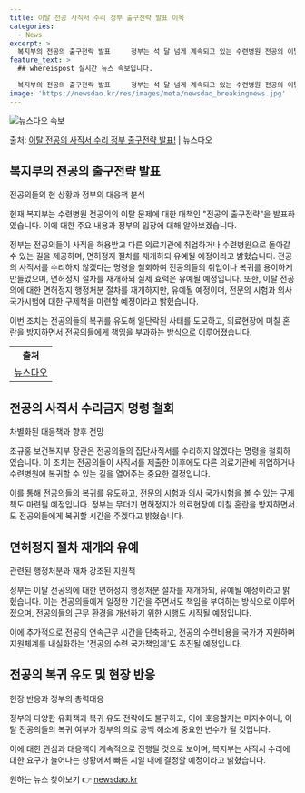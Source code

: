 ```yaml
---
title: 이탈 전공 사직서 수리 정부 출구전략 발표 이목
categories:
  - News
excerpt: >
  복지부의 전공의 출구전략 발표     정부는 석 달 넘게 계속되고 있는 수련병원 전공의 이탈 사태를 해결하기…
feature_text: >
  ## whereispost 실시간 뉴스 속보입니다.

  복지부의 전공의 출구전략 발표     정부는 석 달 넘게 계속되고 있는 수련병원 전공의 이탈 사태를 해결하기…
image: 'https://newsdao.kr/res/images/meta/newsdao_breakingnews.jpg'
---
```


![뉴스다오 속보](https://newsdao.kr/res/images/meta/newsdao_breakingnews.jpg)

<p>출처: <a href="https://newsdao.kr/4050" rel="dofollow">이탈 전공의 사직서 수리 정부 출구전략 발표!</a> | 뉴스다오</p>

<h2 data-ke-size="size26">복지부의 전공의 출구전략 발표</h2>
전공의들의 현 상황과 정부의 대응책 분석

현재 복지부는 수련병원 전공의의 이탈 문제에 대한 대책인 "전공의 출구전략"을 발표하였습니다. 이에 대한 주요 내용과 정부의 입장에 대해 알아보겠습니다.

<p data-ke-size="size16">정부는 전공의들이 사직을 허용받고 다른 의료기관에 취업하거나 수련병원으로 돌아갈 수 있는 길을 제공하며, 면허정지 절차를 재개하되 유예될 예정이라고 밝혔습니다. 전공의 사직서를 수리하지 않겠다는 명령을 철회하여 전공의들의 취업이나 복귀를 용이하게 만들었으며, 면허정지 절차를 재개하되 실제 효력은 유예될 예정입니다. 또한, 이탈 전공의에 대한 면허정지 행정처분 절차를 재개하지만, 유예될 예정이며, 전문의 시험과 의사 국가시험에 대한 구제책을 마련할 예정이라고 밝혔습니다.</p>

이번 조치는 전공의들의 복귀를 유도해 일단락된 사태를 도모하고, 의료현장에 미칠 혼란을 방지하면서 전공의들에게 책임을 부과하는 방식으로 이루어졌습니다.

<table>
  <tr>
    <td style="text-align: center; height: 17px;"><b>출처</b></td>
  </tr>
  <tr>
    <td style="text-align: center; height: 17px;"><a href="https://newsdao.kr/4050">뉴스다오</a></td>
  </tr>
</table>

<h2 data-ke-size="size26">전공의 사직서 수리금지 명령 철회</h2>
차별화된 대응책과 향후 전망

조규홍 보건복지부 장관은 전공의들의 집단사직서를 수리하지 않겠다는 명령을 철회하였습니다. 이 조치는 전공의들이 사직서를 제출한 이후에도 다른 의료기관에 취업하거나 수련병원에 복귀할 수 있는 길을 열어주는 중요한 결정입니다.

<p data-ke-size="size16">이를 통해 전공의들의 복귀를 유도하고, 전문의 시험과 의사 국가시험을 볼 수 있는 구제책도 마련될 예정입니다. 정부는 무더기 면허정지가 의료현장에 미칠 혼란을 방지하면서도 전공의들에게 복귀할 시간을 주겠다고 밝혔습니다.</p>

<h2 data-ke-size="size26">면허정지 절차 재개와 유예</h2>
관련된 행정처분과 재차 강조된 지원책

정부는 이탈 전공의에 대한 면허정지 행정처분 절차를 재개하되, 유예될 예정이라고 밝혔습니다. 이는 전공의들에게 일정한 기간을 주면서도 책임을 부여하는 방식으로 이루어졌으며, 전공의들의 근무 환경을 개선하기 위한 시행도 시작될 예정입니다.

<p data-ke-size="size16">이에 추가적으로 전공의 연속근무 시간을 단축하고, 전공의 수련비용을 국가가 지원하며 지원체계를 내실화하는 '전공의 수련 국가책임제'도 추진될 예정입니다.</p>

<h2 data-ke-size="size26">전공의 복귀 유도 및 현장 반응</h2>
현장 반응과 정부의 총력대응

정부의 다양한 유화책과 복귀 유도 전략에도 불구하고, 이에 호응할지는 미지수이나, 이탈 전공의들의 복귀 여부가 정부의 의료 공백 해소에 중요한 변수가 될 것입니다.

<p data-ke-size="size16">이에 대한 관심과 대응책이 계속적으로 진행될 것으로 보이며, 복지부는 사직서 수리에 대한 요구가 늘어나는 상황에서 빠른 시일 내에 결정할 예정이라고 밝혔습니다.</p> 

원하는 뉴스 찾아보기 👉 <a href="https://newsdao.kr" rel="dofollow">newsdao.kr</a>


